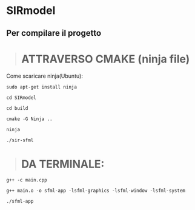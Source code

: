 # SIRmodel

## Per compilare il progetto

> # ATTRAVERSO CMAKE (ninja file)

Come scaricare ninja(Ubuntu):
```
sudo apt-get install ninja

cd SIRmodel

cd build

cmake -G Ninja ..

ninja 

./sir-sfml
```
> # DA TERMINALE:
```
g++ -c main.cpp

g++ main.o -o sfml-app -lsfml-graphics -lsfml-window -lsfml-system

./sfml-app
```
